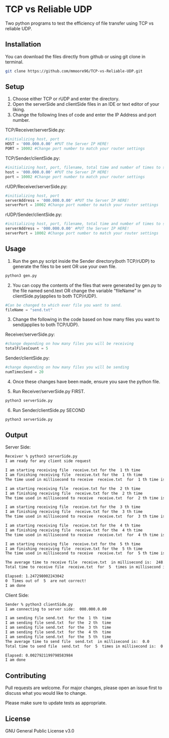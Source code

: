 # TCP vs Reliable UDP

Two python programs to test the efficiency of file transfer using TCP vs reliable UDP.

## Installation

You can download the files directly from github or using git clone in terminal.

```bash
git clone https://github.com/mmoore96/TCP-vs-Reliable-UDP.git
```

## Setup
1. Choose either TCP or rUDP and enter the directory.
2. Open the serverSide and clientSide files in an IDE or text editor of your liking.
3. Change the following lines of code and enter the IP Address and port number.

TCP/Receiver/serverSide.py:
```python
#initializing host, port
HOST = '000.000.0.00' #PUT the Server IP HERE!
PORT = 10002 #Change port number to match your router settings
```
TCP/Sender/clientSide.py:
```python
#initializing host, port, filename, total time and number of times to send the file
host = '000.000.0.00' #PUT the Server IP HERE!
port = 10002 #Change port number to match your router settings
```

rUDP/Receiver/serverSide.py:
```python
#initializing host, port
serverAddress = '000.000.0.00' #PUT the Server IP HERE!
serverPort = 10002 #Change port number to match your router settings
```

rUDP/Sender/clientSide.py:
```python
#initializing host, port, filename, total time and number of times to send the file
serverAddress = '000.000.0.00' #PUT the Server IP HERE!
serverPort = 10002 #Change port number to match your router settings
```
## Usage
1. Run the gen.py script inside the Sender directory(both TCP/rUDP) to generate the files to be sent OR use your own file.
```bash
python3 gen.py
```
2. You can copy the contents of the files that were generated by gen.py to the file named send.text OR change the variable "fileName" in clientSide.py(applies to both TCP/rUDP).
```python
#Can be changed to which ever file you want to send.
fileName = "send.txt"
```
3. Change the following in the code based on how many files you want to send(applies to both TCP/UDP).

Receiver/serverSide.py:
```python
#change depending on how many files you will be receiving
totalFilesCount = 5
```
Sender/clientSide.py:
```python
#change depending on how many files you will be sending
numTimesSend = 20
```
4. Once these changes have been made, ensure you save the python file.

5. Run Receiver/serverSide.py FIRST.

```bash
python3 serverSide.py
```

6. Run Sender/clientSide.py SECOND

```bash
python3 serverSide.py
```

## Output

Server Side:
```bash
Receiver % python3 serverSide.py
I am ready for any client side request 

I am starting receiving file  receive.txt for the  1 th time
I am finishing receiving file  receive.txt for the  1 th time 
The time used in millisecond to receive  receive.txt  for  1 th time is:  1244 

I am starting receiving file  receive.txt for the  2 th time
I am finishing receiving file  receive.txt for the  2 th time 
The time used in millisecond to receive  receive.txt  for  2 th time is:  0 

I am starting receiving file  receive.txt for the  3 th time
I am finishing receiving file  receive.txt for the  3 th time 
The time used in millisecond to receive  receive.txt  for  3 th time is:  0 

I am starting receiving file  receive.txt for the  4 th time
I am finishing receiving file  receive.txt for the  4 th time 
The time used in millisecond to receive  receive.txt  for  4 th time is:  0 

I am starting receiving file  receive.txt for the  5 th time
I am finishing receiving file  receive.txt for the  5 th time 
The time used in millisecond to receive  receive.txt  for  5 th time is:  0 

The average time to receive file  receive.txt  in millisecond is:  248.8
Total time to receive file  receive.txt  for  5  times in millisecond is:  1244

Elapsed: 1.247298002243042
0  Times out of  5  are not correct!
I am done
```

Client Side:
```bash
Sender % python3 clientSide.py
I am connecting to server side:  000.000.0.00 

I am sending file send.txt  for the  1 th  time
I am sending file send.txt  for the  2 th  time
I am sending file send.txt  for the  3 th  time
I am sending file send.txt  for the  4 th  time
I am sending file send.txt  for the  5 th  time
The average time to send file  send.txt  in millisecond is:  0.0
Total time to send file  send.txt  for  5  times in millisecond is:  0

Elapsed: 0.0027921199798583984
I am done
```

## Contributing
Pull requests are welcome. For major changes, please open an issue first to discuss what you would like to change.

Please make sure to update tests as appropriate.

## License
GNU General Public License v3.0

